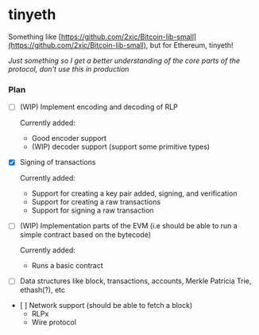 # tinyeth

Something like [https://github.com/2xic/Bitcoin-lib-small](https://github.com/2xic/Bitcoin-lib-small), but for Ethereum, tinyeth!

_Just something so I get a better understanding of the core parts of the protocol, don't use this in production_

### Plan

- [ ] (WIP) Implement encoding and decoding of RLP

  Currently added:
    - Good encoder support
    - (WIP) decoder support (support some primitive types)

- [x] Signing of transactions

  Currently added:
    - Support for creating a key pair added, signing, and verification
    - Support for creating a raw transactions
    - Support for signing a raw transaction

- [ ] (WIP) Implementation parts of the EVM (i.e should be able to run a simple contract based on the bytecode)

  Currently added:
    - Runs a basic contract

- [ ] Data structures like block, transactions, accounts, Merkle Patricia Trie, ethash(?), etc

- [ ] Network support (should be able to fetch a block)
  - RLPx
  - Wire protocol

